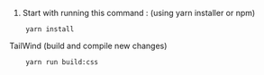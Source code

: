 1) Start with running this command : (using yarn installer or npm)

```
    yarn install
```

TailWind (build and compile new changes)

```
    yarn run build:css
```
